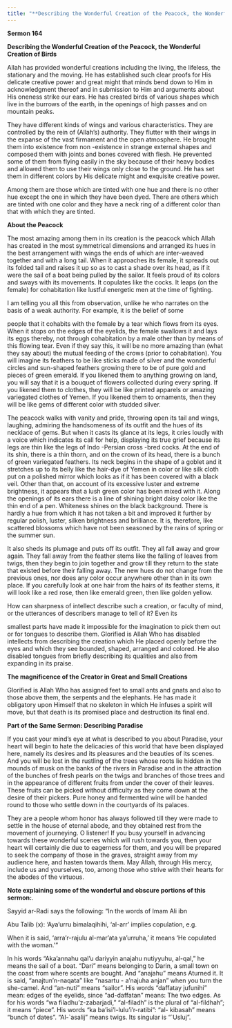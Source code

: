 ```yaml
---
title: "**Describing the Wonderful Creation of the Peacock, the Wonderful Creation of Birds**" 
---
```

**Sermon 164**

**Describing the Wonderful Creation of the Peacock, the Wonderful Creation of Birds**

Allah has provided wonderful creations including the living, the lifeless, the stationary and the moving\. He has established such clear proofs for His delicate creative power and great might that minds bend down to Him in acknowledgment thereof and in submission to Him and arguments about His oneness strike our ears\. He has created birds of various shapes which live in the burrows of the earth, in the openings of high passes and on mountain peaks\.

They have different kinds of wings and various characteristics\. They are controlled by the rein of \(Allah’s\) authority\. They flutter with their wings in the expanse of the vast firmament and the open atmosphere\. He brought them into existence from non \-existence in strange external shapes and composed them with joints and bones covered with flesh\. He prevented some of them from flying easily in the sky because of their heavy bodies and allowed them to use their wings only close to the ground\. He has set them in different colors by His delicate might and exquisite creative power\.

Among them are those which are tinted with one hue and there is no other hue except the one in which they have been dyed\. There are others which are tinted with one color and they have a neck ring of a different color than that with which they are tinted\.

**About the Peacock**

The most amazing among them in its creation is the peacock which Allah has created in the most symmetrical dimensions and arranged its hues in the best arrangement with wings the ends of which are inter\-weaved together and with a long tail\. When it approaches its female, it spreads out its folded tail and raises it up so as to cast a shade over its head, as if it were the sail of a boat being pulled by the sailor\. It feels proud of its colors and sways with its movements\. It copulates like the cocks\. It leaps \(on the female\) for cohabitation like lustful energetic men at the time of fighting\.

I am telling you all this from observation, unlike he who narrates on the basis of a weak authority\. For example, it is the belief of some

<a id="page595"></a>people that it cohabits with the female by a tear which flows from its eyes\. When it stops on the edges of the eyelids, the female swallows it and lays its eggs thereby, not through cohabitation by a male other than by means of this flowing tear\. Even if they say this, it will be no more amazing than \(what they say about\) the mutual feeding of the crows \(prior to cohabitation\)\. You will imagine its feathers to be like sticks made of silver and the wonderful circles and sun\-shaped feathers growing there to be of pure gold and pieces of green emerald\. If you likened them to anything growing on land, you will say that it is a bouquet of flowers collected during every spring\. If you likened them to clothes, they will be like printed apparels or amazing variegated clothes of Yemen\. If you likened them to ornaments, then they will be like gems of different color with studded silver\.

The peacock walks with vanity and pride, throwing open its tail and wings, laughing, admiring the handsomeness of its outfit and the hues of its necklace of gems\. But when it casts its glance at its legs, it cries loudly with a voice which indicates its call for help, displaying its true grief because its legs are thin like the legs of Indo \-Persian cross \-bred cocks\. At the end of its shin, there is a thin thorn, and on the crown of its head, there is a bunch of green variegated feathers\. Its neck begins in the shape of a goblet and it stretches up to its belly like the hair\-dye of Yemen in color or like silk cloth put on a polished mirror which looks as if it has been covered with a black veil\. Other than that, on account of its excessive luster and extreme brightness, it appears that a lush green color has been mixed with it\. Along the openings of its ears there is a line of shining bright daisy color like the thin end of a pen\. Whiteness shines on the black background\. There is hardly a hue from which it has not taken a bit and improved it further by regular polish, luster, silken brightness and brilliance\. It is, therefore, like scattered blossoms which have not been seasoned by the rains of spring or the summer sun\.

It also sheds its plumage and puts off its outfit\. They all fall away and grow again\. They fall away from the feather stems like the falling of leaves from twigs, then they begin to join together and grow till they return to the state that existed before their falling away\. The new hues do not change from the previous ones, nor does any color occur anywhere other than in its own place\. If you carefully look at one hair from the hairs of its feather stems, it will look like a red rose, then like emerald green, then like golden yellow\.

How can sharpness of intellect describe such a creation, or faculty of mind, or the utterances of describers manage to tell of it? Even its

<a id="page596"></a>smallest parts have made it impossible for the imagination to pick them out or for tongues to describe them\. Glorified is Allah Who has disabled intellects from describing the creation which He placed openly before the eyes and which they see bounded, shaped, arranged and colored\. He also disabled tongues from briefly describing its qualities and also from expanding in its praise\.

**The magnificence of the Creator in Great and Small Creations**

Glorified is Allah Who has assigned feet to small ants and gnats and also to those above them, the serpents and the elephants\. He has made it obligatory upon Himself that no skeleton in which He infuses a spirit will move, but that death is its promised place and destruction its final end\.

**Part of the Same Sermon: Describing Paradise**

If you cast your mind’s eye at what is described to you about Paradise, your heart will begin to hate the delicacies of this world that have been displayed here, namely its desires and its pleasures and the beauties of its scenes\. And you will be lost in the rustling of the trees whose roots lie hidden in the mounds of musk on the banks of the rivers in Paradise and in the attraction of the bunches of fresh pearls on the twigs and branches of those trees and in the appearance of different fruits from under the cover of their leaves\. These fruits can be picked without difficulty as they come down at the desire of their pickers\. Pure honey and fermented wine will be handed round to those who settle down in the courtyards of its palaces\.

They are a people whom honor has always followed till they were made to settle in the house of eternal abode, and they obtained rest from the movement of journeying\. O listener\! If you busy yourself in advancing towards these wonderful scenes which will rush towards you, then your heart will certainly die due to eagerness for them, and you will be prepared to seek the company of those in the graves, straight away from my audience here, and hasten towards them\. May Allah, through His mercy, include us and yourselves, too, among those who strive with their hearts for the abodes of the virtuous\.

<a id="page597"></a>**Note explaining some of the wonderful and obscure portions of this sermon:**\.

Sayyid ar\-Radi says the following: “In the words of Imam Ali ibn

Abu Talib \(x\): ‘Aya’urru bimalaqihihi, ‘al\-arr’ implies copulation, e\.g\.

When it is said, ‘arra’r\-rajulu al\-mar’ata ya’urruha,’ it means ‘He copulated with the woman\.’”

In his words “Aka’annahu qal’u dariyyin anajahu nutiyyuhu, al\-qal,” he means the sail of a boat\. “Dari” means belonging to Darin, a small town on the coast from where scents are bought\. And “anajahu” means Aturned it\. It is said, “anajtun’n\-naqata” like “nasartu \- a’najuha anjan” when you turn the she\-camel\. And “an\-nuti” means “sailor”\. His words “daffatay jufunihi” mean: edges of the eyelids, since “ad\-daffatan” means: The two edges\. As for his words “wa filadhu’z\-zabarjadi,” “al\-filadh” is the plural of “al\-fildhah”; it means “piece”\. His words “ka ba’isi’l\-lulu’i’r\-ratibi”: “al\- kibasah” means “bunch of dates”\. “Al\-\`asalij” means twigs\. Its singular is “\`Usluj”\.

